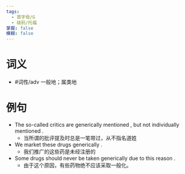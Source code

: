 ```yaml
---
tags:
  - 首字母/G
  - 级别/托福
掌握: false
模糊: false
---
```

# 词义
- #词性/adv  一般地；属类地
# 例句
- The so-called critics are generically mentioned , but not individually mentioned .
	- 当所谓的批评提及时总是一笔带过，从不指名道姓
- We market these drugs generically .
	- 我们推广的这些药是未经注册的
- Some drugs should never be taken generically due to this reason .
	- 由于这个原因，有些药物绝不应该采取一般化。
